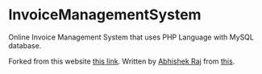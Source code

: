 # InvoiceManagementSystem
Online Invoice Management System that uses PHP Language with MySQL database. 

Forked from this website [this link](https://codeastro.com/invoice-management-system-in-php-with-source-code/). Written by [Abhishek Raj](https://github.com/abhishekraj007) from [this](https://github.com/abhishekraj007/rapid-invoice).
